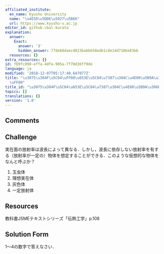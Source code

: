 ```yaml
---
affiliated_institute:
  en_name: Kyushu University
  name: "\u4E5D\u5DDE\u5927\u5B66"
  url: https://www.kyushu-u.ac.jp
editor_id: github.cbal-kurata
explanation:
  answer:
    Exact:
      answer: '3'
      hidden_answer: 77de68daecd823babbb58edb1c8e14d7106e83bb
  resources: {}
extra_resources: {}
id: fb9fc090-effa-4dfa-905a-7f70d36ff9de
language: ja
modified: '2018-12-07T05:17:40.647077Z'
title: "\u3075\u304F\u5C04\uFF08\u653E\u5C04\u7387\u304C\u4E00\u5B9A\u306E\u7269\u4F53\
  \uFF09"
title_id: "\u3075\u304F\u5C04\u653E\u5C04\u7387\u304C\u4E00\u5B9A\u306E\u7269\u4F53"
topics: []
translations: {}
version: '1.0'
---
```


## Comments



## Challenge
実在面の放射率は波長によって異なる．しかし，波長に依存しない放射率を有する（放射率が一定の）物体を想定することができる．このような仮想的な物体をなんと呼ぶか？
1. 玉虫体
2. 理想実在体
3. 灰色体
4. 一定放射体




## Resources
教科書JSMEテキストシリーズ「伝熱工学」p.108


## Solution Form
1〜4の数字で答えなさい．




